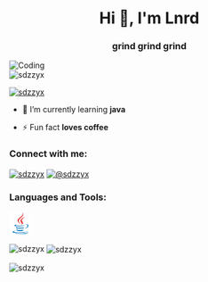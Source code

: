 <h1 align="center">Hi 👋, I'm Lnrd</h1>
<h3 align="center">grind grind grind</h3>
<img align="right" alt="Coding" width="600" src="https://www.lambdatest.com/resources/images/news24.gif">

<p align="left"> <img src="https://komarev.com/ghpvc/?username=sdzzyx&label=Profile%20views&color=0e75b6&style=flat" alt="sdzzyx" /> </p>

<p align="left"> <a href="https://twitter.com/sdzzyx" target="blank"><img src="https://img.shields.io/twitter/follow/sdzzyx?logo=twitter&style=for-the-badge" alt="sdzzyx" /></a> </p>

- 🌱 I’m currently learning **java**

- ⚡ Fun fact **loves coffee**

<h3 align="left">Connect with me:</h3>
<p align="left">
<a href="https://twitter.com/sdzzyx" target="blank"><img align="center" src="https://raw.githubusercontent.com/rahuldkjain/github-profile-readme-generator/master/src/images/icons/Social/twitter.svg" alt="sdzzyx" height="30" width="40" /></a>
<a href="https://instagram.com/@sdzzyx" target="blank"><img align="center" src="https://raw.githubusercontent.com/rahuldkjain/github-profile-readme-generator/master/src/images/icons/Social/instagram.svg" alt="@sdzzyx" height="30" width="40" /></a>
</p>

<h3 align="left">Languages and Tools:</h3>
<p align="left"> <a href="https://www.java.com" target="_blank" rel="noreferrer"> <img src="https://raw.githubusercontent.com/devicons/devicon/master/icons/java/java-original.svg" alt="java" width="40" height="40"/> </a> </p>

<p><img align="left" src="https://github-readme-stats.vercel.app/api/top-langs?username=sdzzyx&show_icons=true&locale=en&layout=compact" alt="sdzzyx" /></p>

<p>&nbsp;<img align="center" src="https://github-readme-stats.vercel.app/api?username=sdzzyx&show_icons=true&locale=en" alt="sdzzyx" /></p>

<p><img align="center" src="https://github-readme-streak-stats.herokuapp.com/?user=sdzzyx&" alt="sdzzyx" /></p>
